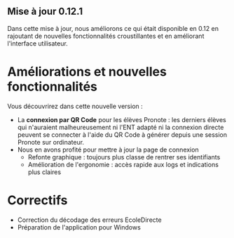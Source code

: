 ## Mise à jour 0.12.1
Dans cette mise à jour, nous améliorons ce qui était disponible en 0.12 en rajoutant de nouvelles fonctionnalités croustillantes et en améliorant l'interface utilisateur.

# Améliorations et nouvelles fonctionnalités
Vous découvrirez dans cette nouvelle version :
- La **connexion par QR Code** pour les élèves Pronote : les derniers élèves qui n'auraient malheureusement ni l'ENT adapté ni la connexion directe peuvent se connecter à l'aide du QR Code à générer depuis une session Pronote sur ordinateur. 
- Nous en avons profité pour mettre à jour la page de connexion 
  - Refonte graphique : toujours plus classe de rentrer ses identifiants 
  - Amélioration de l'ergonomie : accès rapide aux logs et indications plus claires
# Correctifs 
- Correction du décodage des erreurs EcoleDirecte
- Préparation de l'application pour Windows 